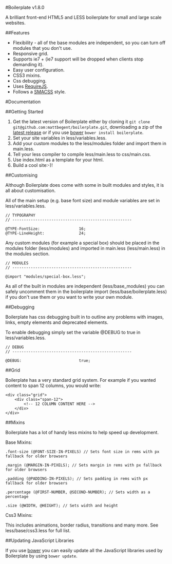 #Boilerplate v1.8.0

A brilliant front-end HTML5 and LESS boilerplate for small and large scale websites.

##Features

* Flexibility - all of the base modules are independent, so you can turn off modules that you don't use.
* Responsive grid.
* Supports ie7 + (ie7 support will be dropped when clients stop demanding it).
* Easy user configuration.
* CSS3 mixins.
* Css debugging.
* Uses [RequireJS](http://requirejs.org/).
* Follows a [SMACSS](http://smacss.com/) style.

#Documentation

##Getting Started

1. Get the latest version of Boilerplate either by cloning it `git clone git@github.com:mattbegent/boilerplate.git`, downloading a zip of the [latest release](https://github.com/mattbegent/boilerplate/archive/master.zip) or if you use [bower](https://github.com/twitter/bower) `bower install boilerplate`.
2. Set your site variables in less/variables.less.
3. Add your custom modules to the less/modules folder and import them in main.less.
4. Tell your less compiler to compile less/main.less to css/main.css.
5. Use index.html as a template for your html.
6. Build a cool site:-)!

##Customising

Although Boilerplate does come with some in built modules and styles, it is all about customisation.

All of the main setup (e.g. base font size) and module variables are set in less/variables.less.

	// TYPOGRAPHY
	// ----------------------------------------------------

	@TYPE-FontSize: 				16;
	@TYPE-LineHeight: 				24;

Any custom modules (for example a special box) should be placed in the modules folder (less/modules) and imported in main.less (less/main.less) in the modules section. 

	// MODULES
	// ----------------------------------------------------

	@import "modules/special-box.less";

As all of the built in modules are independent (less/base_modules) you can safely uncomment them in the boilerplate import (less/base/boilerplate.less) if you don't use them or you want to write your own module.

##Debugging

Boilerplate has css debugging built in to outline any problems with images, links, empty elements and deprecated elements.

To enable debugging simply set the variable @DEBUG to true in less/variables.less.

	// DEBUG
	// ----------------------------------------------------

	@DEBUG:							true;

##Grid

Boilerplate has a very standard grid system. For example if you wanted content to span 12 columns, you would write:

	<div class="grid">
		<div class="span-12">
			<!-- 12 COLUMN CONTENT HERE -->
		</div>
	</div>

##Mixins

Boilerplate has a lot of handy less mixins to help speed up development. 

Base Mixins:

	.font-size (@FONT-SIZE-IN-PIXELS) // Sets font size in rems with px fallback for older browsers

	.margin (@MARGIN-IN-PIXELS); // Sets margin in rems with px fallback for older browsers

	.padding (@PADDING-IN-PIXELS); // Sets padding in rems with px fallback for older browsers

	.percentage (@FIRST-NUMBER, @SECOND-NUMBER); // Sets width as a percentage

	.size (@WIDTH, @HEIGHT); // Sets width and height

Css3 Mixins:

This includes animations, border radius, transitions and many more. See less/base/css3.less for full list.

##Updating JavaScript Libraries

If you use [bower](https://github.com/twitter/bower) you can easily update all the JavaScript libraries used by Boilerplate by using `bower update`.